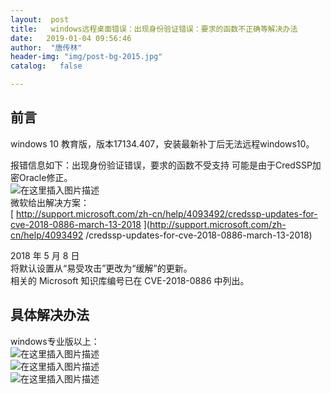```yaml
---
layout:  post
title:   windows远程桌面错误：出现身份验证错误：要求的函数不正确等解决办法
date:   2019-01-04 09:56:46
author:  "唐传林"
header-img: "img/post-bg-2015.jpg"
catalog:   false

---
```

##  前言

windows 10 教育版，版本17134.407，安装最新补丁后无法远程windows10。

报错信息如下：出现身份验证错误，要求的函数不受支持 可能是由于CredSSP加密Oracle修正。  
![在这里插入图片描述](http://img-blog.csdnimg.cn/20190104095528588.png?x-oss-process=image/watermark,type_ZmFuZ3poZW5naGVpdGk,shadow_10,text_aHR0cHM6Ly9ibG9nLmNzZG4ubmV0L1RhbmdfQ2h1YW5saW4=,size_16,color_FFFFFF,t_70)  
微软给出解决方案：  
[ http://support.microsoft.com/zh-cn/help/4093492/credssp-updates-for-cve-2018-0886-march-13-2018 ](http://support.microsoft.com/zh-cn/help/4093492
/credssp-updates-for-cve-2018-0886-march-13-2018)

2018 年 5 月 8 日  
将默认设置从“易受攻击”更改为“缓解”的更新。  
相关的 Microsoft 知识库编号已在 CVE-2018-0886 中列出。

##  具体解决办法

windows专业版以上：  
![在这里插入图片描述](http://img-blog.csdnimg.cn/2019010409553591.png?x-oss-process=image/watermark,type_ZmFuZ3poZW5naGVpdGk,shadow_10,text_aHR0cHM6Ly9ibG9nLmNzZG4ubmV0L1RhbmdfQ2h1YW5saW4=,size_16,color_FFFFFF,t_70)  
![在这里插入图片描述](http://img-blog.csdnimg.cn/20190104095542790.png?x-oss-process=image/watermark,type_ZmFuZ3poZW5naGVpdGk,shadow_10,text_aHR0cHM6Ly9ibG9nLmNzZG4ubmV0L1RhbmdfQ2h1YW5saW4=,size_16,color_FFFFFF,t_70)  
![在这里插入图片描述](http://img-blog.csdnimg.cn/20190104095604807.png?x-oss-process=image/watermark,type_ZmFuZ3poZW5naGVpdGk,shadow_10,text_aHR0cHM6Ly9ibG9nLmNzZG4ubmV0L1RhbmdfQ2h1YW5saW4=,size_16,color_FFFFFF,t_70)

